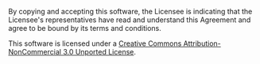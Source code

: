 By copying and accepting this software, the Licensee is indicating that the Licensee's representatives have read and understand this Agreement and agree to be bound by its terms and conditions.

This software is licensed under a [Creative Commons Attribution-NonCommercial 3.0 Unported License](http://creativecommons.org/licenses/by-nc/3.0/deed.en_US).